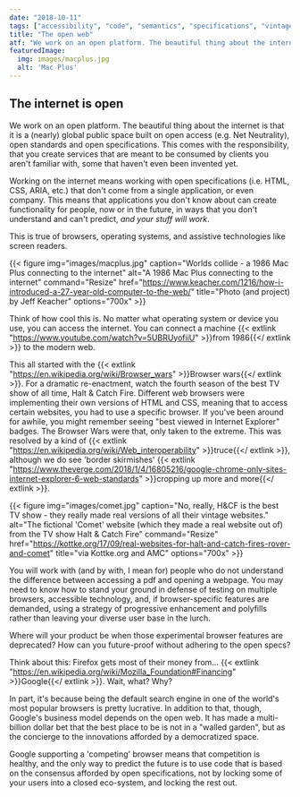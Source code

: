 ```yaml
---
date: "2018-10-11"
tags: ["accessibility", "code", "semantics", "specifications", "vintage"]
title: "The open web"
atf: "We work on an open platform. The beautiful thing about the internet is that it is a (nearly) global public space built on open access (e.g. Net Neutrality), open standards and open specifications. This comes with the responsibility, that you create services that are meant to be consumed by clients you aren't familiar with, some that haven't even been invented yet."
featuredImage:
  img: images/macplus.jpg
  alt: 'Mac Plus'
---
```


## The internet is open

We work on an open platform. The beautiful thing about the internet is that it is a (nearly) global public space built on open access (e.g. Net Neutrality), open standards and open specifications. This comes with the responsibility, that you create services that are meant to be consumed by clients you aren't familiar with, some that haven't even been invented yet.

Working on the internet means working with open specifications (i.e. HTML, CSS, ARIA, etc.) that don't come from a single application, or even company. This means that applications you don't know about can create functionality for people, now or in the future, in ways that you don't understand and can't predict, <em>and your stuff will work</em>.

This is true of browsers, operating systems, and assistive technologies like screen readers.

{{< figure
img="images/macplus.jpg" 
caption="Worlds collide - a 1986 Mac Plus connecting to the internet"
alt="A 1986 Mac Plus connecting to the internet" 
command="Resize" 
href="https://www.keacher.com/1216/how-i-introduced-a-27-year-old-computer-to-the-web/"
title="Photo (and project) by Jeff Keacher"
options="700x" >}}

Think of how cool this is. No matter what operating system or device you use, you can access the internet. You can connect a machine {{< extlink "https://www.youtube.com/watch?v=5UBRUyofiiU" >}}from 1986{{</ extlink >}} to the modern web.

This all started with the {{< extlink "https://en.wikipedia.org/wiki/Browser_wars" >}}Browser wars{{</ extlink >}}. For a dramatic re-enactment, watch the fourth season of the best TV show of all time, Halt & Catch Fire. Different web browsers were implementing their own versions of HTML and CSS, meaning that to access certain websites, you had to use a specific browser. If you've been around for awhile, you might remember seeing "best viewed in Internet Explorer" badges. The Browser Wars were that, only taken to the extreme. This was resolved by a kind of {{< extlink "https://en.wikipedia.org/wiki/Web_interoperability" >}}truce{{</ extlink >}}, although we do see 'border skirmishes' {{< extlink "https://www.theverge.com/2018/1/4/16805216/google-chrome-only-sites-internet-explorer-6-web-standards" >}}cropping up more and more{{</ extlink >}}.

{{< figure
img="images/comet.jpg" 
caption="No, really, H&CF is the best TV show - they really made real versions of all their vintage websites."
alt="The fictional 'Comet' website (which they made a real website out of) from the TV show Halt & Catch Fire" 
command="Resize" 
href="https://kottke.org/17/09/real-websites-for-halt-and-catch-fires-rover-and-comet"
title="via Kottke.org and AMC"
options="700x" >}}

You will work with (and by with, I mean for) people who do not understand the difference between accessing a pdf and opening a webpage. You may need to know how to stand your ground in defense of testing on multiple browsers, accessible technology, and, if browser-specific features are demanded, using a strategy of progressive enhancement and polyfills rather than leaving your diverse user base in the lurch.

Where will your product be when those experimental browser features are deprecated? How can you future-proof without adhering to the open specs?

Think about this: Firefox gets most of their money from… {{< extlink "https://en.wikipedia.org/wiki/Mozilla_Foundation#Financing" >}}Google{{</ extlink >}}. Wait, what? Why?

In part, it's because being the default search engine in one of the world's most popular browsers is pretty lucrative. In addition to that, though, Google's business model depends on the open web. It has made a multi-billion dollar bet that the best place to be is not in a "walled garden", but as the concierge to the innovations afforded by a democratized space.

Google supporting a 'competing' browser means that competition is healthy, and the only way to predict the future is to use code that is based on the consensus afforded by open specifications, not by locking some of your users into a closed eco-system, and locking the rest out.